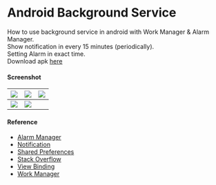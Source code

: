 # Android Background Service #

How to use background service in android with Work Manager & Alarm Manager.  
Show notification in every 15 minutes (periodically).  
Setting Alarm in exact time.  
Download apk [here]()

#### Screenshot ####
| ![](https://i.imgur.com/qplSnwb.png) | ![](https://i.imgur.com/kyjj8yV.png) | ![](https://i.imgur.com/uusuYpG.png) |
|:-----:| :---: | :---: |
| ![](https://i.imgur.com/8wl4fco.png) | ![](https://i.imgur.com/VazB24j.png) | ![]() |

#### Reference ####
- [Alarm Manager](https://developer.android.com/training/scheduling/alarms)
- [Notification](https://developer.android.com/guide/topics/ui/notifiers/notifications)
- [Shared Preferences](https://developer.android.com/reference/android/content/SharedPreferences)
- [Stack Overflow](https://stackoverflow.com/a/7960057)
- [View Binding](https://developer.android.com/topic/libraries/view-binding)
- [Work Manager](https://developer.android.com/topic/libraries/architecture/workmanager/how-to/define-work)
